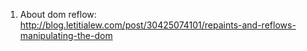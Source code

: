 1. About dom reflow:<br>
 http://blog.letitialew.com/post/30425074101/repaints-and-reflows-manipulating-the-dom
